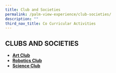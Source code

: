 ```yaml
---
title: Club and Societies
permalink: /palm-view-experience/club-societies/
description: ""
third_nav_title: Co Curricular Activities
---
```

## CLUBS AND SOCIETIES

* **[Art Club](https://palmviewpri.moe.edu.sg/palm-view-experience/co-curricular-activities/clubs-and-societies/art-club)**
* **[Robotics Club](https://palmviewpri.moe.edu.sg/palm-view-experience/co-curricular-activities/clubs-and-societies/robotics-club)**
* **[Science Club](https://palmviewpri.moe.edu.sg/palm-view-experience/co-curricular-activities/clubs-and-societies/science-club)**


